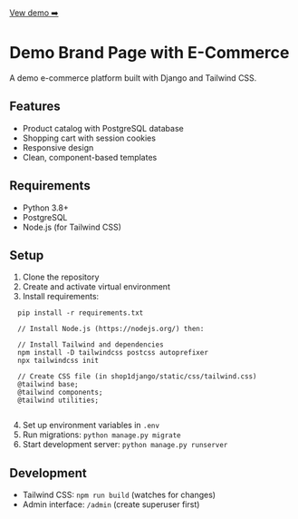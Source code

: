 [Vew demo ➡️](https://shop-project-django.vercel.app/)

# Demo Brand Page with E-Commerce

A demo e-commerce platform built with Django and Tailwind CSS.

## Features

- Product catalog with PostgreSQL database
- Shopping cart with session cookies
- Responsive design 
- Clean, component-based templates

## Requirements

- Python 3.8+
- PostgreSQL
- Node.js (for Tailwind CSS)

## Setup

1. Clone the repository
2. Create and activate virtual environment
3. Install requirements:
```
  pip install -r requirements.txt
  
  // Install Node.js (https://nodejs.org/) then:
  
  // Install Tailwind and dependencies
  npm install -D tailwindcss postcss autoprefixer
  npx tailwindcss init
  
  // Create CSS file (in shop1django/static/css/tailwind.css)
  @tailwind base;
  @tailwind components;
  @tailwind utilities;
  
```
4. Set up environment variables in `.env`
5. Run migrations: `python manage.py migrate`
6. Start development server: `python manage.py runserver`

## Development

- Tailwind CSS: `npm run build` (watches for changes)
- Admin interface: `/admin` (create superuser first)
